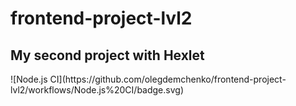 # frontend-project-lvl2
<h2>My second project with Hexlet</h2>
![Node.js CI](https://github.com/olegdemchenko/frontend-project-lvl2/workflows/Node.js%20CI/badge.svg)
